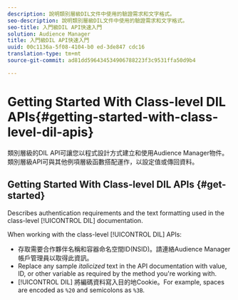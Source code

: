 ```yaml
---
description: 說明類別層級DIL文件中使用的驗證需求和文字格式。
seo-description: 說明類別層級DIL文件中使用的驗證需求和文字格式。
seo-title: 入門級DIL API快速入門
solution: Audience Manager
title: 入門級DIL API快速入門
uuid: 00c1136a-5f08-4104-b0 ed-3de847 cdc16
translation-type: tm+mt
source-git-commit: ad81dd596434534906788223f3c9531ffa50d9b4

---
```



# Getting Started With Class-level DIL APIs{#getting-started-with-class-level-dil-apis}

類別層級的DIL API可讓您以程式設計方式建立和使用Audience Manager物件。類別層級API可與其他例項層級函數搭配運作，以設定值或傳回資料。

## Getting Started With Class-level DIL APIs {#get-started}

Describes authentication requirements and the text formatting used in the class-level [!UICONTROL DIL] documentation.

<!-- 

c_class_start.xml

 -->

When working with the class-level [!UICONTROL DIL] APIs:

* 存取需要合作夥伴名稱和容器命名空間ID(NSID)。請連絡Audience Manager帳戶管理員以取得此資訊。
* Replace any sample *italicized* text in the API documentation with value, ID, or other variable as required by the method you&#39;re working with.
* [!UICONTROL DIL] 將編碼資料寫入目的地Cookie。For example, spaces are encoded as `%20` and semicolons as `%3B`.

